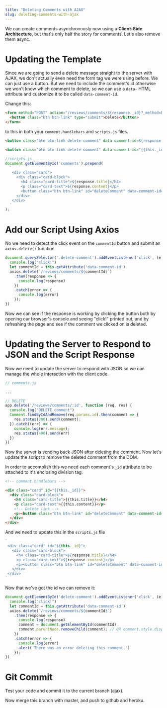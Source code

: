 ```yaml
---
title: "Deleting Comments with AJAX"
slug: deleting-comments-with-ajax
---
```


We can create comments asynchronously now using a **Client-Side Architecture**, but that's only half the story for comments. Let's also remove them async.

# Updating the Template

Since we are going to send a delete message straight to the server with AJAX, we don't actually even need the form tag we were using before. We can just use a button. But we need to include the comment's id otherwise we won't know which comment to delete, so we can use a `data-` HTML attribute and customize it to be called `data-comment-id`.

Change this:

```HTML
<form method="POST" action="/reviews/comments/${response._id}?_method=DELETE">
  <button class="btn btn-link" type="submit">Delete</button>
</form>

```

to this in both your `comment.handlebars` and `scripts.js` files.

```html
<button class="btn btn-link delete-comment" data-comment-id=${response._id}>Delete</button>

<button class="btn btn-link delete-comment" data-comment-id="{{this._id}}">Delete</button>
```

```javascript
//scripts.js
document.getElementById('comments').prepend(
  `
   <div class="card">
     <div class="card-block">
       <h4 class="card-title">${response.title}</h4>
       <p class="card-text">${response.content}</p>
       <button class="btn btn-link" id="deleteComment" data-comment-id=${response._id}>Delete</button>
     </div>
   </div>
  `
);
```


# Add our Script Using Axios

No we need to detect the click event on the `commentId` button and submit an `axios.delete()` function.

```js
document.querySelector('.delete-comment').addEventListener('click', (e) => {
  console.log("click!")
  let commentId = this.getAttribute('data-comment-id')
  axios.delete(`/reviews/comments/${commentId}`)
    .then(response => {
      console.log(response)
    })
    .catch(error => {
      console.log(error)
    });
})
```

Now we can see if the response is working by clicking the button both by opening our browser's console and seeing "click!" printed out, and by refreshing the page and see if the comment we clicked on is deleted.

# Updating the Server to Respond to JSON and the Script Response

Now we need to update the server to respond with JSON so we can manage the whole interaction with the client code.

```js
// comments.js

...

// DELETE
app.delete('/reviews/comments/:id', function (req, res) {
  console.log("DELETE comment")
  Comment.findByIdAndRemove(req.params.id).then(comment => {
    res.status(200).send(comment);
  }).catch((err) => {
    console.log(err.message);
    res.status(400).send(err)
  })
})
```

Now the server is sending back JSON after deleting the comment. Now let's update the script to remove the deleted comment from the DOM.

In order to accomplish this we need each comment's `_id` attribute to be attached to it's enclosing division tag.

```HTML
<!-- comment.handlebars -->

<div class="card" id="{{this._id}}">
  <div class="card-block">
    <h4 class="card-title">{{this.title}}</h4>
    <p class="card-text">{{this.content}}</p>
    <!-- Delete link -->
    <p><button class="btn btn-link" id="deleteComment" data-comment-id=${response._id}>Delete</button></p>
  </div>
</div>
```

And we need to update this in the `scripts.js` file

```js
`
 <div class="card" id="${this._id}">
   <div class="card-block">
     <h4 class="card-title">${response.title}</h4>
     <p class="card-text">${response.content}</p>
     <p><button class="btn btn-link" id="deleteComment" data-comment-id=${response._id}>Delete</button></p>
   </div>
 </div>
`
```

Now that we've got the id we can remove it:

```js
document.getElementById('delete-comment').addEventListener('click', (e) => {
  console.log("click!")
  let commentId = this.getAttribute('data-comment-id')
  axios.delete(`/reviews/comments/${commentId}`)
    .then(response => {
      console.log(response)
      comment = document.getElementById(commentId)
      comment.parentNode.removeChild(comment); // OR comment.style.display = 'none';
    })
    .catch(error => {
      console.log(error)
      alert('There was an error deleting this comment.')
    });
})
```

# Git Commit

Test your code and commit it to the current branch (ajax).

Now merge this branch with master, and push to github and heroku.

